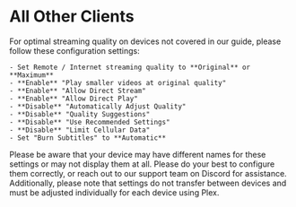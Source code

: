 # All Other Clients

For optimal streaming quality on devices not covered in our guide, please follow these configuration settings:

    - Set Remote / Internet streaming quality to **Original** or **Maximum**
    - **Enable** "Play smaller videos at original quality"
    - **Enable** "Allow Direct Stream"
    - **Enable** "Allow Direct Play"
    - **Disable** "Automatically Adjust Quality"
    - **Disable** "Quality Suggestions"
    - **Disable** "Use Recommended Settings"
    - **Disable** "Limit Cellular Data"
    - Set "Burn Subtitles" to **Automatic**

Please be aware that your device may have different names for these settings or may not display them at all. Please do your best to configure them correctly, or reach out to our support team on Discord for assistance. Additionally, please note that settings do not transfer between devices and must be adjusted individually for each device using Plex.
